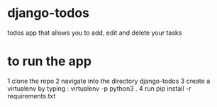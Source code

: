 # django-todos
todos app that allows you to add, edit and delete your tasks

# to run the app
1  clone the repo
2  navigate into the directory django-todos
3  create a virtualenv by typing : virtualenv -p python3 .
4  run pip install -r requirements.txt


